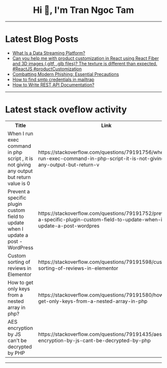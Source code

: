 <h1 align="center">Hi 👋, I'm Tran Ngoc Tam</h1>

---

# Latest Blog Posts 
<!-- BLOG-POST-LIST:START -->
- [What Is a Data Streaming Platform?](https://dev.to/jhk_info/what-is-a-data-streaming-platform-1meo)
- [Can you help me with product customization in React using React Fiber and 3D images &lpar;.gltf, .glb files&rpar;? The texture is different than expected. #ReactJS #productCustomization](https://dev.to/abhishek_rajpoot_f3f019af/can-you-help-me-with-product-customization-in-react-using-react-fiber-and-3d-images-gltf-glb-2go)
- [Combatting Modern Phishing: Essential Precautions](https://dev.to/cyberwriter/combatting-modern-phishing-essential-precautions-91h)
- [How to find smtp credentials in mailtrap](https://dev.to/mwacharo6/how-to-find-smtp-credentials-in-mailtrap-3bi3)
- [How to Write REST API Documentation?](https://dev.to/apilover/how-to-write-rest-api-documentation-502p)
<!-- BLOG-POST-LIST:END -->

---

# Latest stack oveflow activity
<table>
  <tr><th>Title</th><th>Link</th></tr>
  <!-- STACKOVERFLOW:START --><tr><td>When I run exec command in php script , it is not giving any output but return value is 0</td><td>https://stackoverflow.com/questions/79191756/when-i-run-exec-command-in-php-script-it-is-not-giving-any-output-but-return-v</td></tr><tr><td>Prevent a specific plugin custom field to update when I update a post - WordPress</td><td>https://stackoverflow.com/questions/79191752/prevent-a-specific-plugin-custom-field-to-update-when-i-update-a-post-wordpres</td></tr><tr><td>Custom sorting of reviews in Elementor</td><td>https://stackoverflow.com/questions/79191598/custom-sorting-of-reviews-in-elementor</td></tr><tr><td>How to get only keys from a nested array in php?</td><td>https://stackoverflow.com/questions/79191580/how-to-get-only-keys-from-a-nested-array-in-php</td></tr><tr><td>AES encryption by JS can&#39;t be decrypted by PHP</td><td>https://stackoverflow.com/questions/79191435/aes-encryption-by-js-cant-be-decrypted-by-php</td></tr><!-- STACKOVERFLOW:END -->
</table>

---


